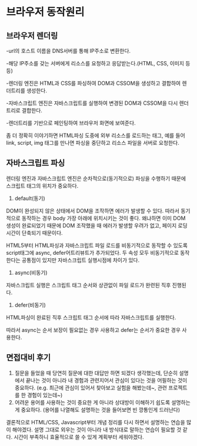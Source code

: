 # 브라우저 동작원리

## 브라우저 렌더링

-url의 호스트 이름을 DNS서버를 통해 IP주소로 변환한다. 

-해당 IP주소를 갖는 서버에게 리소스를 요청하고 응답받는다.(HTML, CSS, 이미지 등등) 

-렌더링 엔진은 HTML과 CSS를 파싱하여 DOM과 CSSOM을 생성하고 결합하여 렌더트리를 생성한다. 

-자바스크립트 엔진은 자바스크립트를 실행하여 변경된 DOM과 CSSOM을 다시 렌더트리로 결합한다. 

-렌더트리를 기반으로 페인팅하여 브라우저 화면에 보여준다. 

좀 더 정확히 이야기하면 HTML파싱 도중에 외부 리소스를 로드하는 태그, 예를 들어 link, script, img 태그를 만나면 파싱을 중단하고 리소스 파일을 서버로 요청한다. 

## 자바스크립트 파싱

렌더링 엔진과 자바스크립트 엔진은 순차적으로(동기적으로) 파싱을 수행하기 때문에 스크립트 태그의 위치가 중요하다. 

1. default(동기)

DOM이 완성되지 않은 상태에서 DOM을 조작하면 에러가 발생할 수 있다. 따라서 동기적으로 동작하는 경우 body 가장 아래에 위치시키는 것이 좋다. 왜냐하면 이미 DOM 생성이 완료되었기 때문에 DOM 조작했을 때 에러가 발생할 우려가 없고, 페이지 로딩 시간이 단축되기 때문이다.

HTML5부터 HTML파싱과 자바스크립트 파일 로드를 비동기적으로 동작할 수 있도록 script태그에 async, defer어트리뷰트가 추가되었다. 두 속성 모두 비동기적으로 동작한다는 공통점이 있지만 자바스크립트 실행시점에 차이가 있다. 

1. async(비동기)

자바스크립트 실행은 스크립트 태그 순서와 상관없이 파일 로드가 완련된 직후 진행된다. 

1. defer(비동기)

HTML파싱이 완료된 직후 스크립트 태그 순서에 따라 자바스크립트를 실행한다. 

따라서 async는 순서 보장이 필요없는 경우 사용하고 defer는 순서가 중요한 경우 사용한다.   

## 면접대비 후기

1. 질문을 들었을 때 당연히 질문에 대한 대답만 하면 되겠다 생각했는데, 단순히 설명에서 끝나는 것이 아니라 내 경험과 관련지어서 관심이 있다는 것을 어필하는 것이 중요하다. (e.g. 최근에 관심이 있어서 찾아보고 실험을 해봤는데~, 관련 프로젝트를 한 경험이 있는데~)
2. 어려운 용어를 사용하는 것이 중요한 게 아니라 상대방이 이해하기 쉽도록 설명하는 게 중요하다. (용어를 나열해도 설명하는 것을 들어보면 빈 깡통인게 드러난다)

결론적으로 HTML/CSS, Javascript부터 개념 정리를 다시 하면서 설명하는 연습을 많이 해야겠다. 설명 그대로 외우는 것이 아니라 내 방식대로 말하는 연습이 필요할 것 같다. 시간이 부족하니 효율적으로 쓸 수 있게 계획부터 세워야겠다.
